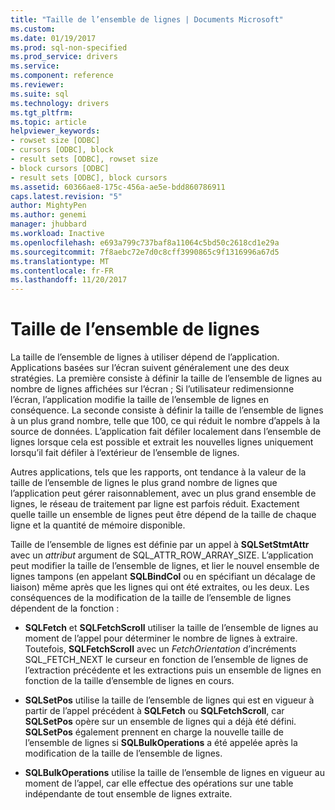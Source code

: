 ```yaml
---
title: "Taille de l’ensemble de lignes | Documents Microsoft"
ms.custom: 
ms.date: 01/19/2017
ms.prod: sql-non-specified
ms.prod_service: drivers
ms.service: 
ms.component: reference
ms.reviewer: 
ms.suite: sql
ms.technology: drivers
ms.tgt_pltfrm: 
ms.topic: article
helpviewer_keywords:
- rowset size [ODBC]
- cursors [ODBC], block
- result sets [ODBC], rowset size
- block cursors [ODBC]
- result sets [ODBC], block cursors
ms.assetid: 60366ae8-175c-456a-ae5e-bdd860786911
caps.latest.revision: "5"
author: MightyPen
ms.author: genemi
manager: jhubbard
ms.workload: Inactive
ms.openlocfilehash: e693a799c737baf8a11064c5bd50c2618cd1e29a
ms.sourcegitcommit: 7f8aebc72e7d0c8cff3990865c9f1316996a67d5
ms.translationtype: MT
ms.contentlocale: fr-FR
ms.lasthandoff: 11/20/2017
---
```

# <a name="rowset-size"></a>Taille de l’ensemble de lignes
La taille de l’ensemble de lignes à utiliser dépend de l’application. Applications basées sur l’écran suivent généralement une des deux stratégies. La première consiste à définir la taille de l’ensemble de lignes au nombre de lignes affichées sur l’écran ; Si l’utilisateur redimensionne l’écran, l’application modifie la taille de l’ensemble de lignes en conséquence. La seconde consiste à définir la taille de l’ensemble de lignes à un plus grand nombre, telle que 100, ce qui réduit le nombre d’appels à la source de données. L’application fait défiler localement dans l’ensemble de lignes lorsque cela est possible et extrait les nouvelles lignes uniquement lorsqu’il fait défiler à l’extérieur de l’ensemble de lignes.  
  
 Autres applications, tels que les rapports, ont tendance à la valeur de la taille de l’ensemble de lignes le plus grand nombre de lignes que l’application peut gérer raisonnablement, avec un plus grand ensemble de lignes, le réseau de traitement par ligne est parfois réduit. Exactement quelle taille un ensemble de lignes peut être dépend de la taille de chaque ligne et la quantité de mémoire disponible.  
  
 Taille de l’ensemble de lignes est définie par un appel à **SQLSetStmtAttr** avec un *attribut* argument de SQL_ATTR_ROW_ARRAY_SIZE. L’application peut modifier la taille de l’ensemble de lignes, et lier le nouvel ensemble de lignes tampons (en appelant **SQLBindCol** ou en spécifiant un décalage de liaison) même après que les lignes qui ont été extraites, ou les deux. Les conséquences de la modification de la taille de l’ensemble de lignes dépendent de la fonction :  
  
-   **SQLFetch** et **SQLFetchScroll** utiliser la taille de l’ensemble de lignes au moment de l’appel pour déterminer le nombre de lignes à extraire. Toutefois, **SQLFetchScroll** avec un *FetchOrientation* d’incréments SQL_FETCH_NEXT le curseur en fonction de l’ensemble de lignes de l’extraction précédente et les extractions puis un ensemble de lignes en fonction de la taille d’ensemble de lignes en cours.  
  
-   **SQLSetPos** utilise la taille de l’ensemble de lignes qui est en vigueur à partir de l’appel précédent à **SQLFetch** ou **SQLFetchScroll**, car **SQLSetPos** opère sur un ensemble de lignes qui a déjà été défini. **SQLSetPos** également prennent en charge la nouvelle taille de l’ensemble de lignes si **SQLBulkOperations** a été appelée après la modification de la taille de l’ensemble de lignes.  
  
-   **SQLBulkOperations** utilise la taille de l’ensemble de lignes en vigueur au moment de l’appel, car elle effectue des opérations sur une table indépendante de tout ensemble de lignes extraite.
